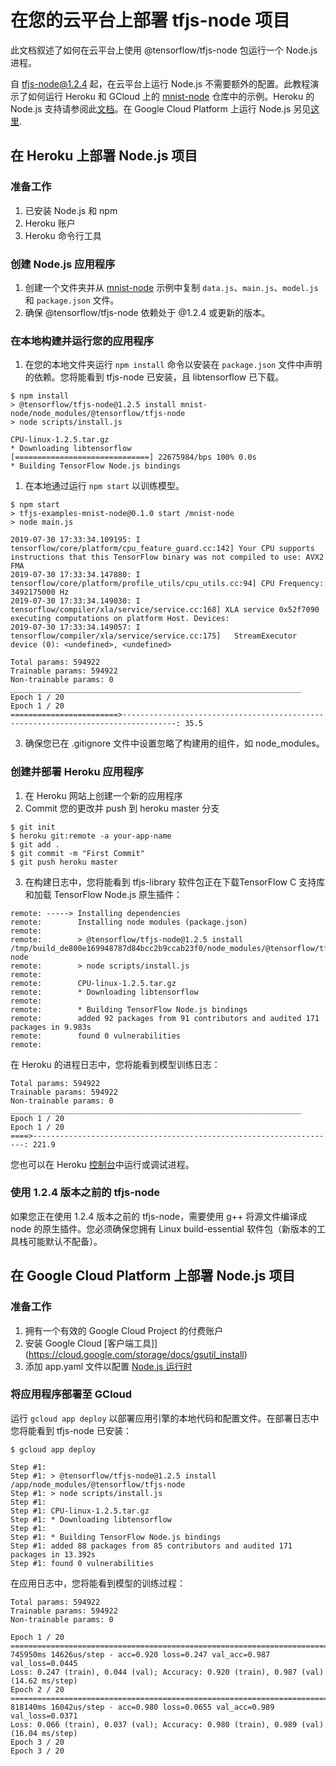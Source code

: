 # 在您的云平台上部署 tfjs-node 项目

此文档叙述了如何在云平台上使用 @tensorflow/tfjs-node 包运行一个 Node.js 进程。

自 tfjs-node@1.2.4 起，在云平台上运行 Node.js 不需要额外的配置。此教程演示了如何运行 Heroku 和 GCloud 上的 [mnist-node](https://github.com/tensorflow/tfjs-examples/tree/master/mnist-node) 仓库中的示例。Heroku 的 Node.js 支持请参阅此[文档](https://devcenter.heroku.com/articles/nodejs-support)。在 Google Cloud Platform 上运行 Node.js 另见[这里](https://cloud.google.com/nodejs/docs/).

## 在 Heroku 上部署 Node.js 项目

### 准备工作

1. 已安装 Node.js 和 npm
2. Heroku 账户
3. Heroku 命令行工具

### 创建 Node.js 应用程序

1. 创建一个文件夹并从 [mnist-node](https://github.com/tensorflow/tfjs-examples/tree/master/mnist-node) 示例中复制 `data.js`、`main.js`、`model.js` 和 `package.json` 文件。
2. 确保 @tensorflow/tfjs-node 依赖处于 @1.2.4 或更新的版本。

### 在本地构建并运行您的应用程序

1. 在您的本地文件夹运行 `npm install` 命令以安装在 `package.json` 文件中声明的依赖。您将能看到 tfjs-node 已安装，且 libtensorflow 已下载。

```
$ npm install
> @tensorflow/tfjs-node@1.2.5 install mnist-node/node_modules/@tensorflow/tfjs-node
> node scripts/install.js

CPU-linux-1.2.5.tar.gz
* Downloading libtensorflow
[==============================] 22675984/bps 100% 0.0s
* Building TensorFlow Node.js bindings
```

1. 在本地通过运行 `npm start` 以训练模型。

```
$ npm start
> tfjs-examples-mnist-node@0.1.0 start /mnist-node
> node main.js

2019-07-30 17:33:34.109195: I tensorflow/core/platform/cpu_feature_guard.cc:142] Your CPU supports instructions that this TensorFlow binary was not compiled to use: AVX2 FMA
2019-07-30 17:33:34.147880: I tensorflow/core/platform/profile_utils/cpu_utils.cc:94] CPU Frequency: 3492175000 Hz
2019-07-30 17:33:34.149030: I tensorflow/compiler/xla/service/service.cc:168] XLA service 0x52f7090 executing computations on platform Host. Devices:
2019-07-30 17:33:34.149057: I tensorflow/compiler/xla/service/service.cc:175]   StreamExecutor device (0): <undefined>, <undefined>

Total params: 594922
Trainable params: 594922
Non-trainable params: 0
_________________________________________________________________
Epoch 1 / 20
Epoch 1 / 20
========================>----------------------------------------------------------------------------------: 35.5
```

3. 确保您已在 .gitignore 文件中设置忽略了构建用的组件，如 node_modules。

### 创建并部署 Heroku 应用程序

1. 在 Heroku 网站上创建一个新的应用程序
2. Commit 您的更改并 push 到 heroku master 分支

```
$ git init
$ heroku git:remote -a your-app-name
$ git add .
$ git commit -m "First Commit"
$ git push heroku master
```

3. 在构建日志中，您将能看到 tfjs-library 软件包正在下载TensorFlow C 支持库和加载 TensorFlow Node.js 原生插件：

```
remote: -----> Installing dependencies
remote:        Installing node modules (package.json)
remote:
remote:        > @tensorflow/tfjs-node@1.2.5 install /tmp/build_de800e169948787d84bcc2b9ccab23f0/node_modules/@tensorflow/tfjs-node
remote:        > node scripts/install.js
remote:
remote:        CPU-linux-1.2.5.tar.gz
remote:        * Downloading libtensorflow
remote:
remote:        * Building TensorFlow Node.js bindings
remote:        added 92 packages from 91 contributors and audited 171 packages in 9.983s
remote:        found 0 vulnerabilities
remote:
```

在 Heroku 的进程日志中，您将能看到模型训练日志：

```
Total params: 594922
Trainable params: 594922
Non-trainable params: 0
_________________________________________________________________
Epoch 1 / 20
Epoch 1 / 20
====>--------------------------------------------------------------------: 221.9
```

您也可以在 Heroku [控制台](https://devcenter.heroku.com/articles/heroku-dashboard#application-overview)中运行或调试进程。

### 使用 1.2.4 版本之前的 tfjs-node

如果您正在使用 1.2.4 版本之前的 tfjs-node，需要使用 g++ 将源文件编译成 node 的原生插件。您必须确保您拥有 Linux build-essential 软件包（新版本的工具栈可能默认不配备）。

## 在 Google Cloud Platform 上部署 Node.js 项目

### 准备工作

1. 拥有一个有效的 Google Cloud Project 的付费账户
2. 安装 Google Cloud [客户端工具]](https://cloud.google.com/storage/docs/gsutil_install)
3. 添加 app.yaml 文件以配置 [Node.js 运行时](https://cloud.google.com/appengine/docs/flexible/nodejs/runtime)

### 将应用程序部署至 GCloud

运行 `gcloud app deploy` 以部署应用引擎的本地代码和配置文件。在部署日志中您将能看到 tfjs-node 已安装：

```
$ gcloud app deploy

Step #1:
Step #1: > @tensorflow/tfjs-node@1.2.5 install /app/node_modules/@tensorflow/tfjs-node
Step #1: > node scripts/install.js
Step #1:
Step #1: CPU-linux-1.2.5.tar.gz
Step #1: * Downloading libtensorflow
Step #1:
Step #1: * Building TensorFlow Node.js bindings
Step #1: added 88 packages from 85 contributors and audited 171 packages in 13.392s
Step #1: found 0 vulnerabilities
```

在应用日志中，您将能看到模型的训练过程：
```
Total params: 594922
Trainable params: 594922
Non-trainable params: 0

Epoch 1 / 20
===============================================================================>
745950ms 14626us/step - acc=0.920 loss=0.247 val_acc=0.987 val_loss=0.0445
Loss: 0.247 (train), 0.044 (val); Accuracy: 0.920 (train), 0.987 (val) (14.62 ms/step)
Epoch 2 / 20
===============================================================================>
818140ms 16042us/step - acc=0.980 loss=0.0655 val_acc=0.989 val_loss=0.0371
Loss: 0.066 (train), 0.037 (val); Accuracy: 0.980 (train), 0.989 (val) (16.04 ms/step)
Epoch 3 / 20
Epoch 3 / 20
```
